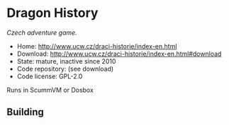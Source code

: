 # Dragon History

_Czech adventure game._

- Home: http://www.ucw.cz/draci-historie/index-en.html
- Download: http://www.ucw.cz/draci-historie/index-en.html#download
- State: mature, inactive since 2010
- Code repository: (see download)
- Code license: GPL-2.0

Runs in ScummVM or Dosbox

## Building



